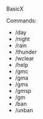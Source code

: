 BasicX

Commands:
- /day
- /night
- /rain
- /thunder
- /wclear
- /help
- /gmc
- /gma
- /gms
- /gmsp
- /gm
- /ban
- /unban

